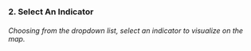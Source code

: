 ### 2. Select An Indicator

###### Choosing from the dropdown list, select an indicator to visualize on the map. 